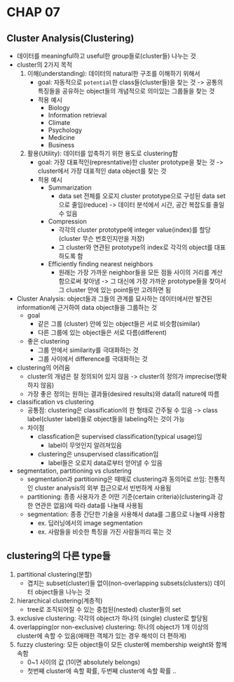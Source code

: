# CHAP 07

## Cluster Analysis(Clustering)
* 데이터를 meaningful하고 useful한 group들로(cluster들) 나누는 것 
* cluster의 2가지 목적
    1. 이해(understanding): 데이터의 natural한 구조를 이해하기 위해서
        * goal: 자동적으로 `potential`한 class들(cluster들)을 찾는 것 -> 공통의 특징들을 공유하는 object들의 개념적으로 의미있는 그룹들을 찾는 것 
        * 적용 예시 
            * Biology 
            * Information retrieval
            * Climate
            * Psychology
            * Medicine
            * Business
    2. 활용(Utility): 데이터를 압축하기 위한 용도로 clustering함 
        * goal: 가장 대표적인(represntative)한 cluster prototype을 찾는 것 -> cluster에서 가장 대표적인 data object를 찾는 것 
        * 적용 예시 
            * Summarization
                * data set 전체를 오로지 cluster prototype으로 구성된 data set으로 줄임(reduce) -> 데이터 분석에서 시간, 공간 복잡도를 줄일 수 있음 
            * Compression
                * 각각의 cluster prototype에 integer value(index)를 할당 (cluster 무슨 번호인지만을 저장)
                * 그 cluster와 연관된 prototype의 index로 각각의 object를 대표하도록 함 
            * Efficiently finding nearest neighbors
                * 원래는 가장 가까운 neighbor들을 모든 점들 사이의 거리를 계산함으로써 찾아냄 -> 그 대신에 가장 가까운 prototype들을 찾아서 그 cluster 안에 있는 point들만 고려하면 됨  
* Cluster Analysis: object들과 그들의 관계를 묘사하는 데이터에서만 발견된 information에 근거하여 data object들을 그룹하는 것 
    * goal
        * 같은 그룹 (cluster) 안에 있는 object들은 서로 비슷함(similar)
        * 다른 그룹에 있는 object들은 서로 다름(different)
    * 좋은 clustering
        * 그룹 안에서 similarity를 극대화하는 것 
        * 그룹 사이에서 difference를 극대화하는 것
* clustering의 어려움 
    * cluster의 개념은 잘 정의되어 있지 않음 -> cluster의 정의가 imprecise(명확하지 않음)
    * 가장 좋은 정의는 원하는 결과들(desired results)와 data의 nature에 따름 
* classification vs clustering
    * 공통점: clustering은 classification의 한 형태로 간주될 수 있음 -> class label(cluster label)들로 object들을 labeling하는 것이 가능 
    * 차이점
        * classfication은 supervised classification(typical usage)임 
            * label이 무엇인지 알려져있음
        * clustering은 unsupervised classification임 
            * label들은 오로지 data로부터 얻어낼 수 있음 
* segmentation, partitioning vs clustering
    * segmentation과 partitioning은 때때로 clustering과 동의어로 쓰임: 전통적인 cluster analysis의 외부 접근으로서 빈번하게 사용됨 
    * partitioning: 종종 사용자가 준 어떤 기준(certain criteria)(clustering과 강한 연관은 없음)에 따라 data를 나눌때 사용됨
    * segmentation: 종종 간단한 기술을 사용해서 data를 그룹으로 나눌때 사용함 
        * ex. 딥러닝에서의 image segmentation
        * ex. 사람들을 비슷한 특징을 가진 사람들끼리 묶는 것 
## clustering의 다른 type들 
1. partitional clustering(분할)
    * 겹치는 subset(cluster)들 없이(non-overlapping subsets(clusters)) 데이터 object들을 나누는 것 
2. hierarchical clustering(계층적)  
    * tree로 조직되어질 수 있는 중첩된(nested) cluster들의 set 
3. exclusive clustering: 각각의 object가 하나의 (single) cluster로 할당됨
4. overlapping(or non-exclusive) clustering: 하나의 object가 1개 이상의 cluster에 속할 수 있음(애매한 객체가 있는 경우 해석이 더 편하게)
5. fuzzy clustering: 모든 object들이 모든 cluster에 membership weight와 함께 속함
    * 0~1 사이의 값 (1이면 absolutely belongs)
    * 첫번째 cluster에 속할 확률, 두번째 cluster에 속할 확률 .. 